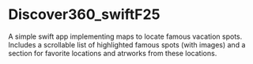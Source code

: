 # Discover360_swiftF25
A simple swift app implementing maps to locate famous vacation spots. Includes a scrollable list of highlighted famous spots (with images) and a section for favorite locations and atrworks from these locations.
